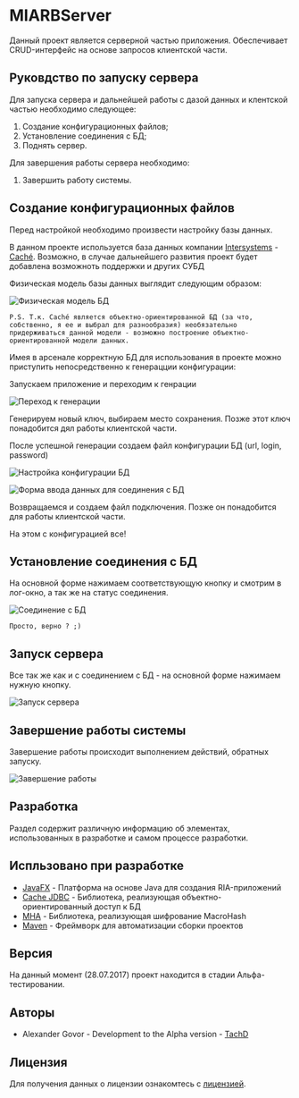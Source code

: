 # MIARBServer
Данный
проект является серверной частью приложения. Обеспечивает CRUD-интерфейс на основе запросов клиентской части.
## Руковдство по запуску сервера
Для запуска сервера и дальнейшей работы с дазой данных и клентской частью необходимо следующее:

1. Создание конфигурационных файлов;
2. Установление соединения с БД;
3. Поднять сервер.

Для завершения работы сервера необходимо:

1. Завершить работу системы.

Создание конфигурационных файлов
---
Перед настройкой необходимо произвести настройку базы данных. 

В данном проекте используется база данных компании [Intersystems](http://www.intersystems.com/) - [Caché](http://www.intersystems.com/our-products/cache/cache-overview/).
Возможно, в случае дальнейшего развития проект будет добавлена возможноть поддержки и других СУБД
 
Физическая модель базы данных выглядит следующим образом:

![Физическая модель БД](https://4.downloader.disk.yandex.ru/disk/1160b36954953612ab8300c8d91385f527fe1cb71c980fe85825f458191fde29/597b70b0/JiACiOGiE0Tu1cxKpYZWNbPc-Odq9O6FJ9O-1mYNHGtgAXYH24EJTKZ2GzA7CXyU8iMSKR2FO3XaXLP50xYx-w%3D%3D?uid=0&filename=temp.png&disposition=inline&hash=&limit=0&content_type=image%2Fpng&fsize=101951&hid=a287434854b2ba85feae3ebf68c167e8&media_type=image&tknv=v2&etag=4e33585c5ac3dfa737926cd584178811)

    P.S. Т.к. Caché является объектно-ориентированной БД (за что, собственно, я ее и выбрал для разнообразия) необязательно придерживаться данной модели - возможно построение объектно-ориентированной модели данных.
     
Имея в арсенале корректную БД для использования в проекте можно приступить непосредственно к генерацции конфигурации:

Запускаем приложение и переходим к генрации

![Переход к генерации](https://3.downloader.disk.yandex.ru/disk/36c98b19b6948b3cb0896423ebc9fa2dc29fb394588b8ca3f8fceca06bb40fe1/597b7299/JiACiOGiE0Tu1cxKpYZWNd7podzdER60QZlEPQhmUkVhVEdiC3piR2lRGGwAciNmP1oCK74Itlo8sv8GAwSVAg%3D%3D?uid=0&filename=mainFrom.PNG&disposition=inline&hash=&limit=0&content_type=image%2Fpng&fsize=15117&hid=c7dcd0b9116389afc57946cd43d5d8e1&media_type=image&tknv=v2&etag=2cbe361a27120933641e16159c971ae4)

Генерируем новый ключ, выбираем место сохранения. Позже этот ключ понадобится дял работы клиентской части.

После успешной генерации создаем файл конфигурации БД (url, login, password)
 
![Настройка конфигурации БД](https://3.downloader.disk.yandex.ru/disk/554efcd33f8c9555faa7e56ebb8f153e5d51327c919849a9809b17841873b668/597b72b1/JiACiOGiE0Tu1cxKpYZWNS6DnRjYRuW71iE3js7ddXB4mIPd9ijhQJeLni1qO54SAa-hCOVSARwViBNIENgQqg%3D%3D?uid=0&filename=generateKey.PNG&disposition=inline&hash=&limit=0&content_type=image%2Fpng&fsize=9297&hid=ce69e1f92c1050c2e892989f660613f3&media_type=image&tknv=v2&etag=0c7ff9101f18ca452c44251ce6488f81)

![Форма ввода данных для соединения с БД](https://3.downloader.disk.yandex.ru/disk/50744dcb590298422fb532f9c2fb87bb0c0c3bb7636dbdb4bf41c7c8e9c10f09/597b736f/JiACiOGiE0Tu1cxKpYZWNRxp6okPYniqeQgQKXG2p-OwEjKt5ExBqH3XNjbU7yyjJuQiE9CBT6J2HNouS8rbPg%3D%3D?uid=0&filename=dbSetting.PNG&disposition=inline&hash=&limit=0&content_type=image%2Fpng&fsize=8708&hid=14e52edeae916dbd45ec46c8142d3076&media_type=image&tknv=v2&etag=3940d7cfc1e6a98087497b9d20e4c55a)

Возвращаемся и создаем файл подключения. Позже он понадобится для работы клиентской части.

На этом с конфигурацией все!

Установление соединения с БД
---
На основной форме нажимаем соответствующую кнопку и смотрим в лог-окно, а так же на статус соединения.

![Соединение с БД](https://1.downloader.disk.yandex.ru/disk/65e0a03bb57e0556c9a7f2b22bd2f868b1f87f25364f39d0fca0a9acedf38dfd/597b755f/JiACiOGiE0Tu1cxKpYZWNYH9obdhEjcB96BDSgApWoNkAyAPTL2fPu2iquhhUjdUFNfPYbBtLKHojdzxJxv5SQ%3D%3D?uid=0&filename=dbConnect.PNG&disposition=inline&hash=&limit=0&content_type=image%2Fpng&fsize=16280&hid=eec2e4a9f6c12130165e71e6b1f756d0&media_type=image&tknv=v2&etag=dfa19f399e6c6419a3bea634e59589ab)

    Просто, верно ? ;)

Запуск сервера
---
Все так же как и с соединением с БД - на основной форме нажимаем нужную кнопку.

![Запуск сервера](https://4.downloader.disk.yandex.ru/disk/3e60aa705c42aa83d9577f3d7f5a6c344c1f2286be82b06056f6e6cfb12c8c0e/597b7606/JiACiOGiE0Tu1cxKpYZWNbqcGFiqQ52-snis64bnyndktZ68TADqfJBs3w9VPdqPO7jDSR3DSfNj4hojSphRnA%3D%3D?uid=0&filename=serverStart.PNG&disposition=inline&hash=&limit=0&content_type=image%2Fpng&fsize=17256&hid=f6dad9a86c6934ec43025c679b9f9618&media_type=image&tknv=v2&etag=fd60e079936da77c8b88289782c07751)

Завершение работы системы
---
Завершение работы происходит выполнением действий, обратных запуску.

![Завершение работы](https://2.downloader.disk.yandex.ru/disk/5dc5202c8e065811eed8a293fac7af5f01e7369c003176f0e0b029095620bf4c/597b75f7/JiACiOGiE0Tu1cxKpYZWNbiSEg5cgIx-W3jrCf7G56i9w8OyHABtBuRC4a775PCjBN-iRNp0PlpYQOH2V8om1Q%3D%3D?uid=0&filename=serverOff.PNG&disposition=inline&hash=&limit=0&content_type=image%2Fpng&fsize=20309&hid=94747919181da574c6bc78bb118d6a77&media_type=image&tknv=v2&etag=dee181d09b6da4cceeddbcd35102b2c9)

## Разработка
Раздел содержит различную информацию об элементах, использованных в разработке и самом процессе разработки.

Испльзовано при разработке
---
* [JavaFX](http://docs.oracle.com/javase/8/javafx/get-started-tutorial/jfx-overview.htm#JFXST784) - Платформа на основе Java для создания RIA-приложений
* [Cache JDBC](http://docs.intersystems.com/latest/csp/docbook/DocBook.UI.Page.cls?KEY=BGJD_intro) - Библиотека, реализующая объектно-ориентированный доступ к БД 
* [MHA](https://github.com/TachD/MacroHashAlgorithm) - Библиотека, реализующая шифрование MacroHash  
* [Maven](https://maven.apache.org/) - Фреймворк для автоматизации сборки проектов

Версия
---
На данный момент (28.07.2017) проект находится в стадии Альфа-тестировании.

Авторы
---
* Alexander Govor - Development to the Alpha version - [TachD](https://github.com/TachD)

Лицензия
---
Для получения данных о лицензии ознакомтесь с [лицензией](https://github.com/TachD/MIARBServer/blob/master/LICENSE).
